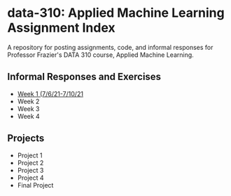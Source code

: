 # data-310: Applied Machine Learning Assignment Index
A repository for posting assignments, code, and informal responses for Professor Frazier's DATA 310 course, Applied Machine Learning.

## Informal Responses and Exercises
- [Week 1 (7/6/21-7/10/21](week1.md)
- Week 2
- Week 3
- Week 4

## Projects
- Project 1
- Project 2
- Project 3
- Project 4
- Final Project
